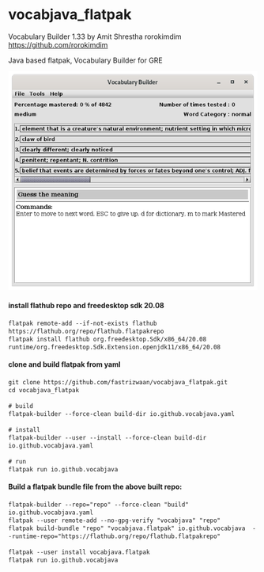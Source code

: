
# vocabjava_flatpak
Vocabulary Builder 1.33 by  Amit Shrestha rorokimdim https://github.com/rorokimdim

Java based flatpak, Vocabulary Builder for GRE

![](https://github.com/fastrizwaan/vocabjava_flatpak/blob/main/screenshots/1.png)

#### install flathub repo and freedesktop sdk 20.08
```
flatpak remote-add --if-not-exists flathub https://flathub.org/repo/flathub.flatpakrepo
flatpak install flathub org.freedesktop.Sdk/x86_64/20.08 runtime/org.freedesktop.Sdk.Extension.openjdk11/x86_64/20.08
```

#### clone and build flatpak from yaml
```
git clone https://github.com/fastrizwaan/vocabjava_flatpak.git
cd vocabjava_flatpak

# build
flatpak-builder --force-clean build-dir io.github.vocabjava.yaml

# install 
flatpak-builder --user --install --force-clean build-dir io.github.vocabjava.yaml

# run
flatpak run io.github.vocabjava
```

#### Build a flatpak bundle file from the above built repo:
```
flatpak-builder --repo="repo" --force-clean "build" io.github.vocabjava.yaml
flatpak --user remote-add --no-gpg-verify "vocabjava" "repo"
flatpak build-bundle "repo" "vocabjava.flatpak" io.github.vocabjava  --runtime-repo="https://flathub.org/repo/flathub.flatpakrepo"

flatpak --user install vocabjava.flatpak
flatpak run io.github.vocabjava
```

